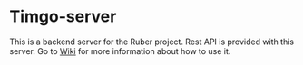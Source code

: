 # Timgo-server
This is a backend server for the Ruber project. Rest API is provided with this server.
Go to [Wiki](https://github.com/thergbway/RuberBackendServer/wiki "Wiki") for more information about how to use it.
